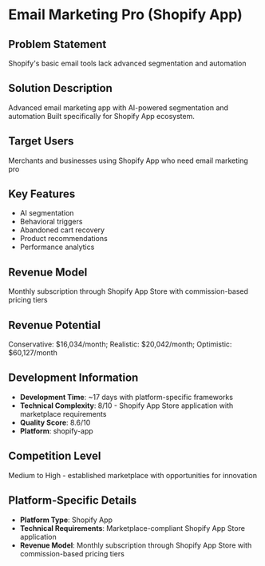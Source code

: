 # Email Marketing Pro (Shopify App)

## Problem Statement
Shopify's basic email tools lack advanced segmentation and automation

## Solution Description
Advanced email marketing app with AI-powered segmentation and automation Built specifically for Shopify App ecosystem.

## Target Users
Merchants and businesses using Shopify App who need email marketing pro

## Key Features
- AI segmentation
- Behavioral triggers
- Abandoned cart recovery
- Product recommendations
- Performance analytics

## Revenue Model
Monthly subscription through Shopify App Store with commission-based pricing tiers

## Revenue Potential
Conservative: $16,034/month; Realistic: $20,042/month; Optimistic: $60,127/month

## Development Information
- **Development Time**: ~17 days with platform-specific frameworks
- **Technical Complexity**: 8/10 - Shopify App Store application with marketplace requirements
- **Quality Score**: 8.6/10
- **Platform**: shopify-app

## Competition Level
Medium to High - established marketplace with opportunities for innovation

## Platform-Specific Details
- **Platform Type**: Shopify App
- **Technical Requirements**: Marketplace-compliant Shopify App Store application
- **Revenue Model**: Monthly subscription through Shopify App Store with commission-based pricing tiers

